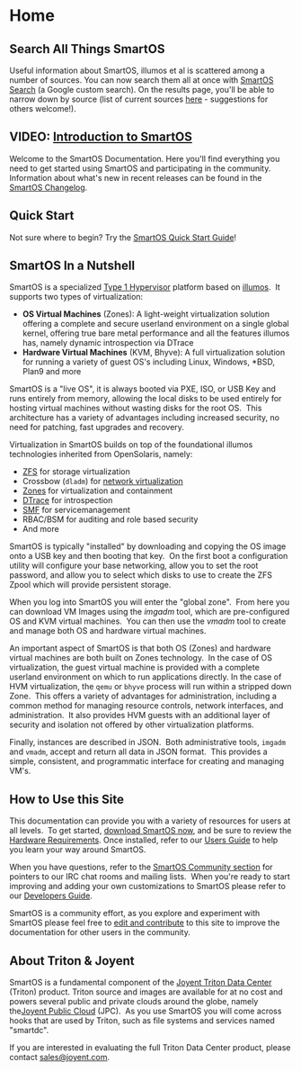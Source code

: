# Home

## Search All Things SmartOS

Useful information about SmartOS, illumos et al is scattered among
a number of sources. You can now search them all at once with
[SmartOS Search][smartos-search] (a Google custom search). On the
results page, you'll be able to narrow down by source (list of
current sources [here][smartos-sources] - suggestions for others welcome!).

[smartos-search]: http://smartos.org/search/
[smartos-sources]: http://smartos.org/2013/02/04/smartos-news-feb-4-2013/

## VIDEO: [Introduction to SmartOS][intro-video]

[intro-video]: http://smartos.org/2012/08/21/introduction-to-smartos/

Welcome to the SmartOS Documentation. Here you'll find everything
you need to get started using SmartOS and participating in the
community. Information about what's new in recent releases can be
found in the [SmartOS Changelog][smartos-changelog].

[smartos-changelog]: https://us-east.manta.joyent.com/Joyent_Dev/public/SmartOS/smartos.html

## Quick Start

Not sure where to begin? Try the
[SmartOS Quick Start Guide][smartos-qs]!

[smartos-qs]: smartos-quick-start-guide.md

## SmartOS In a Nutshell

SmartOS is a specialized [Type 1 Hypervisor][type1-vmm] platform
based on [illumos][illumos].  It supports two types of virtualization:

[type1-vmm]: http://en.wikipedia.org/wiki/Hypervisor
[illumos]: https://illumos.org

- **OS Virtual Machines** (Zones): A light-weight virtualization
  solution offering a complete and secure userland environment
  on a single global kernel, offering true bare metal performance
  and all the features illumos has, namely dynamic introspection
  via DTrace
- **Hardware Virtual Machines** (KVM, Bhyve): A full virtualization
  solution for running a variety of guest OS's including Linux,
  Windows, \*BSD, Plan9 and more

SmartOS is a "live OS", it is always booted via PXE, ISO, or USB
Key and runs entirely from memory, allowing the local disks to be
used entirely for hosting virtual machines without wasting disks
for the root OS.  This architecture has a variety of advantages
including increased security, no need for patching, fast upgrades
and recovery.

Virtualization in SmartOS builds on top of the foundational illumos
technologies inherited from OpenSolaris, namely:

- [ZFS][zfs] for storage virtualization
- Crossbow (`dladm`) for [network virtualization][networking]
- [Zones][zones] for virtualization and containment
- [DTrace][dtrace] for introspection
- [SMF][smf] for servicemanagement
- RBAC/BSM for auditing and role based security
- And more

[zfs]: zfs.md
[networking]: networking-and-network-virtualization.md
[zones]: smartos-virtualization.md
[dtrace]: dtrace.md
[smf]: basic-smf-commands.md

SmartOS is typically "installed" by downloading and copying the OS
image onto a USB key and then booting that key.  On the first boot
a configuration utility will configure your base networking, allow
you to set the root password, and allow you to select which disks
to use to create the ZFS Zpool which will provide persistent storage.

When you log into SmartOS you will enter the "global zone".  From
here you can download VM Images using the *imgadm* tool, which are
pre-configured OS and KVM virtual machines.  You can then use the
*vmadm* tool to create and manage both OS and hardware virtual
machines.

An important aspect of SmartOS is that both OS (Zones) and hardware
virtual machines are both built on Zones technology.  In the case
of OS virtualization, the guest virtual machine is provided with a
complete userland environment on which to run applications directly.
In the case of HVM virtualization, the `qemu` or `bhyve`  process
will run within a stripped down Zone.  This offers a variety of
advantages for administration, including a common method for managing
resource controls, network interfaces, and administration.  It also
provides HVM guests with an additional layer of security and isolation
not offered by other virtualization platforms.

Finally, instances are described in JSON.  Both administrative
tools, `imgadm` and `vmadm`, accept and return all data in JSON
format.  This provides a simple, consistent, and programmatic
interface for creating and managing VM's.

## How to Use this Site

This documentation can provide you with a variety of resources for users at
all levels.  To get started, [download SmartOS now](download-smartos.md),
and be sure to review the [Hardware Requirements](hardware-requirements.md).
Once installed, refer to our [Users Guide](smartos-users-guide.md) to help
you learn your way around SmartOS.

When you have questions, refer to the
[SmartOS Community section](mailing-lists-and-irc.md) for pointers to
our IRC chat rooms and mailing lists.  When you're ready to start
improving and adding your own customizations to SmartOS please refer to our
[Developers Guide](smartos-developers-guide.md).

SmartOS is a community effort, as you explore and experiment with
SmartOS please feel free to [edit and contribute][src] to this site to
improve the documentation for other users in the community.

[src]: https://github.com/joyent/smartos-docs/

## About Triton &amp; Joyent

SmartOS is a fundamental component of the [Joyent Triton Data
Center](http://www.joyent.com/triton/) (Triton) product. Triton
source and images are available for at no cost and powers several
public and private clouds around the globe, namely the[Joyent Public
Cloud](http://www.joyentcloud.com) (JPC).  As you use SmartOS you
will come across hooks that are used by Triton, such as file systems
and services named "smartdc".

If you are interested in evaluating the full Triton Data Center
product, please contact <sales@joyent.com>.
